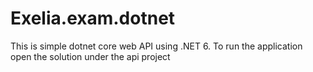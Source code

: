# Exelia.exam.dotnet
This is simple dotnet core web API using .NET 6. To run the application open the solution under the api project 
